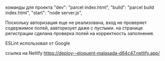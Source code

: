 

команды для проекта
"dev": "parcel index.html",
"build": "parcel build index.html",
"start": "node server.js",

Поскольку авторизация еще не реализована, вход не проверяет содержимое полей, аавторизует даже с пустыми.
на странице регистрации сделана проверка полей на корректность заполнения.

ESLint использовал от Google

ссылка на Netlify
https://deploy--eloquent-malasada-d64c47.netlify.app/